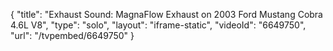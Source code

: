 {
    "title": "Exhaust Sound: MagnaFlow Exhaust on 2003 Ford Mustang Cobra 4.6L V8",
    "type": "solo",
    "layout": "iframe-static",
    "videoId": "6649750",
    "url": "\/tvpembed\/6649750"
}